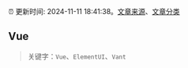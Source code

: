 :alarm_clock: 更新时间: 2024-11-11 18:41:38。[文章来源](/README.md)、[文章分类](/TAGS.md)

## Vue


> 关键字：`Vue`、`ElementUI`、`Vant`



